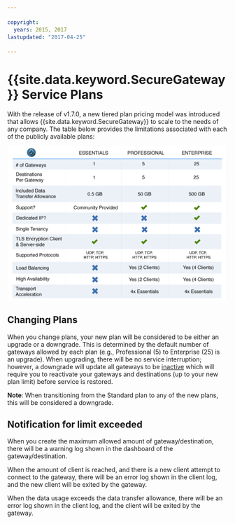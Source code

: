 ```yaml
---

copyright:
  years: 2015, 2017
lastupdated: "2017-04-25"

---
```


# {{site.data.keyword.SecureGateway}} Service Plans

With the release of v1.7.0, a new tiered plan pricing model was introduced that allows {{site.data.keyword.SecureGateway}} to scale to the needs of any company.  The table below provides the limitations associated with each of the publicly available plans:

![Tiered Plan Model](./images/planDetails.png?raw=true "Tiered Plan Model")

## Changing Plans
When you change plans, your new plan will be considered to be either an upgrade or a downgrade.  This is determined by the default number of gateways allowed by each plan (e.g., Professional (5) to Enterprise (25) is an upgrade).  When upgrading, there will be no service interruption; however, a downgrade will update all gateways to be [inactive](./securegateway_faq.html#states) which will require you to reactivate your gateways and destinations (up to your new plan limit) before service is restored.

<b>Note</b>: When transitioning from the Standard plan to any of the new plans, this will be considered a downgrade.


## Notification for limit exceeded
When you create the maximum allowed amount of gateway/destination, there will be a warning log shown in the dashboard of the gateway/destination.

When the amount of client is reached, and there is a new client attempt to connect to the gateway, there will be an error log shown in the client log, and the new client will be exited by the gateway.

When the data usage exceeds the data transfer allowance, there will be an error log shown in the client log, and the client will be exited by the gateway.
